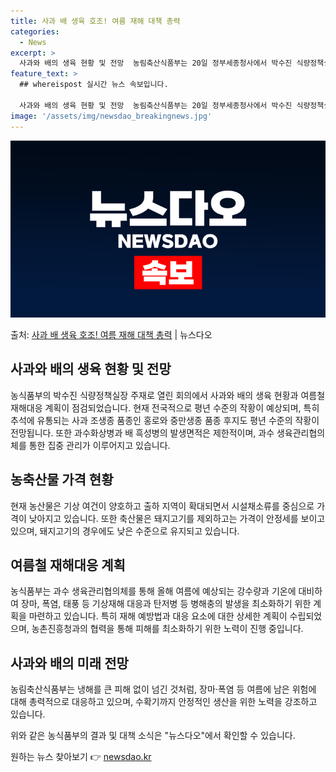 ```yaml
---
title: 사과 배 생육 호조! 여름 재해 대책 총력
categories:
  - News
excerpt: >
  사과와 배의 생육 현황 및 전망  농림축산식품부는 20일 정부세종청사에서 박수진 식량정책실장 주재로 농식품 …
feature_text: >
  ## whereispost 실시간 뉴스 속보입니다.

  사과와 배의 생육 현황 및 전망  농림축산식품부는 20일 정부세종청사에서 박수진 식량정책실장 주재로 농식품 …
image: '/assets/img/newsdao_breakingnews.jpg'
---
```


![뉴스다오 속보](/assets/img/newsdao_breakingnews.jpg)

<p>출처: <a href="https://newsdao.kr/4327" rel="dofollow">사과 배 생육 호조! 여름 재해 대책 총력</a> | 뉴스다오</p>

<h2 data-ke-size="size26">사과와 배의 생육 현황 및 전망</h2>
농식품부의 박수진 식량정책실장 주재로 열린 회의에서 사과와 배의 생육 현황과 여름철 재해대응 계획이 점검되었습니다. 현재 전국적으로 평년 수준의 작황이 예상되며, 특히 추석에 유통되는 사과 조생종 품종인 홍로와 중만생종 품종 후지도 평년 수준의 작황이 전망됩니다. 또한 과수화상병과 배 흑성병의 발생면적은 제한적이며, 과수 생육관리협의체를 통한 집중 관리가 이루어지고 있습니다.

<h2 data-ke-size="size26">농축산물 가격 현황</h2>
현재 농산물은 기상 여건이 양호하고 출하 지역이 확대되면서 시설채소류를 중심으로 가격이 낮아지고 있습니다. 또한 축산물은 돼지고기를 제외하고는 가격이 안정세를 보이고 있으며, 돼지고기의 경우에도 낮은 수준으로 유지되고 있습니다.

<h2 data-ke-size="size26">여름철 재해대응 계획</h2>
농식품부는 과수 생육관리협의체를 통해 올해 여름에 예상되는 강수량과 기온에 대비하여 장마, 폭염, 태풍 등 기상재해 대응과 탄저병 등 병해충의 발생을 최소화하기 위한 계획을 마련하고 있습니다. 특히 재해 예방법과 대응 요소에 대한 상세한 계획이 수립되었으며, 농촌진흥청과의 협력을 통해 피해를 최소화하기 위한 노력이 진행 중입니다.

<h2 data-ke-size="size26">사과와 배의 미래 전망</h2>
농림축산식품부는 냉해를 큰 피해 없이 넘긴 것처럼, 장마·폭염 등 여름에 남은 위험에 대해 총력적으로 대응하고 있으며, 수확기까지 안정적인 생산을 위한 노력을 강조하고 있습니다.

위와 같은 농식품부의 결과 및 대책 소식은 "뉴스다오"에서 확인할 수 있습니다. 

원하는 뉴스 찾아보기 👉 <a href="https://newsdao.kr" rel="dofollow">newsdao.kr</a>


